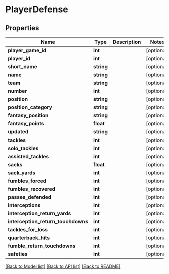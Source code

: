 # PlayerDefense

## Properties
Name | Type | Description | Notes
------------ | ------------- | ------------- | -------------
**player_game_id** | **int** |  | [optional] 
**player_id** | **int** |  | [optional] 
**short_name** | **string** |  | [optional] 
**name** | **string** |  | [optional] 
**team** | **string** |  | [optional] 
**number** | **int** |  | [optional] 
**position** | **string** |  | [optional] 
**position_category** | **string** |  | [optional] 
**fantasy_position** | **string** |  | [optional] 
**fantasy_points** | **float** |  | [optional] 
**updated** | **string** |  | [optional] 
**tackles** | **int** |  | [optional] 
**solo_tackles** | **int** |  | [optional] 
**assisted_tackles** | **int** |  | [optional] 
**sacks** | **float** |  | [optional] 
**sack_yards** | **int** |  | [optional] 
**fumbles_forced** | **int** |  | [optional] 
**fumbles_recovered** | **int** |  | [optional] 
**passes_defended** | **int** |  | [optional] 
**interceptions** | **int** |  | [optional] 
**interception_return_yards** | **int** |  | [optional] 
**interception_return_touchdowns** | **int** |  | [optional] 
**tackles_for_loss** | **int** |  | [optional] 
**quarterback_hits** | **int** |  | [optional] 
**fumble_return_touchdowns** | **int** |  | [optional] 
**safeties** | **int** |  | [optional] 

[[Back to Model list]](../README.md#documentation-for-models) [[Back to API list]](../README.md#documentation-for-api-endpoints) [[Back to README]](../README.md)


